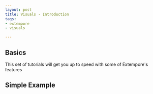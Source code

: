```yaml
---
layout: post
title: Visuals - Introduction 
tags:
- extempore
- visuals

---
```


## Basics

This set of tutorials will get you up to speed with some of Extempore's features

## Simple Example